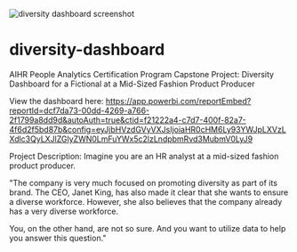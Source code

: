 ![diversity dashboard screenshot](https://user-images.githubusercontent.com/23224784/114099624-1e3e2080-9891-11eb-9a78-3b9f6b80555e.jpg)
# diversity-dashboard
AIHR People Analytics Certification Program Capstone Project: Diversity Dashboard for a Fictional at a Mid-Sized Fashion Product Producer

View the dashboard here: https://app.powerbi.com/reportEmbed?reportId=dcf7da73-00dd-4269-a766-2f1799a8dd9d&autoAuth=true&ctid=f21222a4-c7d7-400f-82a7-4f6d2f5bd87b&config=eyJjbHVzdGVyVXJsIjoiaHR0cHM6Ly93YWJpLXVzLXdlc3QyLXJlZGlyZWN0LmFuYWx5c2lzLndpbmRvd3MubmV0LyJ9

Project Description: Imagine you are an HR analyst at a mid-sized fashion product producer. 

"The company is very much focused on promoting diversity as part of its brand. The CEO, Janet King, has also made it clear that she wants to ensure a diverse workforce. However, she also believes that the company already has a very diverse workforce. 

You, on the other hand, are not so sure. And you want to utilize data to help you answer this question."
